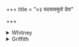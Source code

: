 +++
title = "०३ यदसावमुतो देवा"

+++

<details><summary>Whitney</summary>

### Translation
3. What he there yonder, O gods, being godless, desires to do—let not  
Agni carry his oblation; let not the gods go to his call; come ye only  
(*evá*) unto my call.

### Notes
Some of the mss. (Bp².p.m.Bp.I.D.) read *cíkīriṣati* in **b**. We may  
make the contraction *devā ’sya* in **d**, though the Anukr. does not  
sanction it.
</details>

<details><summary>Griffith</summary>

Whatever plot from yonder, O ye Gods, that godless man would frame, Let not the Gods come to his call, nor Agni bear his offering up. Come, ye, come hither to my call.
</details>
